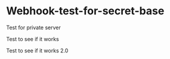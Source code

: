 # Webhook-test-for-secret-base
Test for private server

Test to see if it works

Test to see if  it works 2.0
